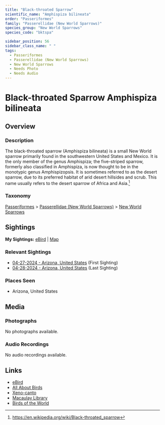 ```yaml
---
title: "Black-throated Sparrow"
scientific_name: "Amphispiza bilineata"
order: "Passeriformes"
family: "Passerellidae (New World Sparrows)"
species_group: "New World Sparrows"
species_code: "bktspa"

sidebar_position: 56
sidebar_class_name: " "
tags: 
  - Passeriformes
  - Passerellidae (New World Sparrows)
  - New World Sparrows
  - Needs Photo
  - Needs Audio
---
```


# Black-throated Sparrow <span className='sci_name'>Amphispiza bilineata</span>

## Overview

### Description
The black-throated sparrow (Amphispiza bilineata) is a small New World sparrow primarily found in the southwestern United States and Mexico. It is the only member of the genus Amphispiza; the five-striped sparrow, formerly also classified in Amphispiza, is now thought to be in the monotypic genus Amphispizopsis.
It is sometimes referred to as the desert sparrow, due to its preferred habitat of arid desert hillsides and scrub. This name usually refers to the desert sparrow of Africa and Asia.[^1]

[^1]: https://en.wikipedia.org/wiki/Black-throated_sparrow

### Taxonomy
[Passeriformes](/tags/passeriformes) > [Passerellidae (New World Sparrows)](/tags/passerellidae-new-world-sparrows) > [New World Sparrows](/tags/new-world-sparrows)


## Sightings

**My Sightings:** [eBird](https://ebird.org/lifelist?r=world&time=life&spp=bktspa) | [Map](/map?species_code=bktspa)

### Relevant Sightings

* [04-27-2024 - Arizona, United States](https://ebird.org/checklist/S170652033) (First Sighting)
* [04-28-2024 - Arizona, United States](https://ebird.org/checklist/S170824754) (Last Sighting)

### Places Seen

* Arizona, United States



## Media
### Photographs
No photographs available.

### Audio Recordings
No audio recordings available.

## Links
* [eBird](https://ebird.org/species/bktspa) 
* [All About Birds](https://www.allaboutbirds.org/guide/bktspa) 
* [Xeno-canto](https://www.xeno-canto.org/species/amphispiza-bilineata) 
* [Macaulay Library](https://search.macaulaylibrary.org/catalog?taxonCode=bktspa&sort=rating_rank_desc)
* [Birds of the World](https://birdsoftheworld.org/bow/species/bktspa)
